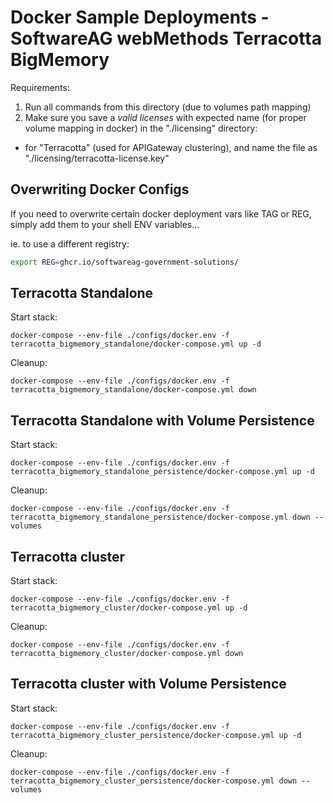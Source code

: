 # Docker Sample Deployments - SoftwareAG webMethods Terracotta BigMemory

Requirements: 

1) Run all commands from this directory (due to volumes path mapping)
2) Make sure you save a *valid licenses* with expected name (for proper volume mapping in docker) in the "./licensing" directory:
   
 - for "Terracotta" (used for APIGateway clustering), and name the file as "./licensing/terracotta-license.key"

## Overwriting Docker Configs

If you need to overwrite certain docker deployment vars like TAG or REG, simply add them to your shell ENV variables...

ie. to use a different registry:

```bash
export REG=ghcr.io/softwareag-government-solutions/ 
```

## Terracotta Standalone

Start stack:

```
docker-compose --env-file ./configs/docker.env -f terracotta_bigmemory_standalone/docker-compose.yml up -d
```

Cleanup:

```
docker-compose --env-file ./configs/docker.env -f terracotta_bigmemory_standalone/docker-compose.yml down
```

## Terracotta Standalone with Volume Persistence

Start stack:

```
docker-compose --env-file ./configs/docker.env -f terracotta_bigmemory_standalone_persistence/docker-compose.yml up -d
```

Cleanup:

```
docker-compose --env-file ./configs/docker.env -f terracotta_bigmemory_standalone_persistence/docker-compose.yml down --volumes
```

## Terracotta cluster

Start stack:

```
docker-compose --env-file ./configs/docker.env -f terracotta_bigmemory_cluster/docker-compose.yml up -d
```

Cleanup:

```
docker-compose --env-file ./configs/docker.env -f terracotta_bigmemory_cluster/docker-compose.yml down
```

## Terracotta cluster with Volume Persistence

Start stack:

```
docker-compose --env-file ./configs/docker.env -f terracotta_bigmemory_cluster_persistence/docker-compose.yml up -d
```

Cleanup:

```
docker-compose --env-file ./configs/docker.env -f terracotta_bigmemory_cluster_persistence/docker-compose.yml down --volumes
```